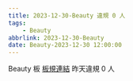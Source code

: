 ```yaml
---
title: 2023-12-30-Beauty 違規 0 人
tags:
    - Beauty
abbrlink: 2023-12-30-Beauty
date: Beauty-2023-12-30 12:00:00
---
```

Beauty 板 [板規連結](https://www.ptt.cc/bbs/Beauty/M.1630069980.A.84B.html)
昨天違規 0 人
